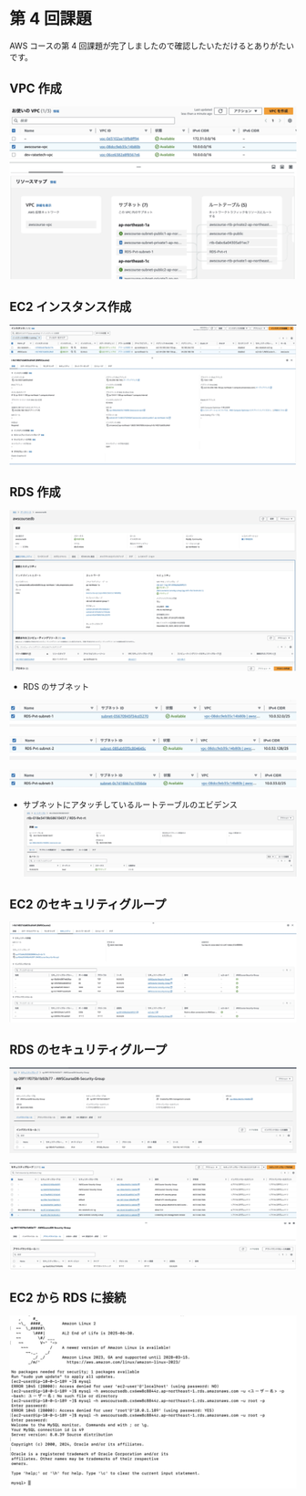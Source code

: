 # 第 4 回課題

AWS コースの第 4 回課題が完了しましたので確認したいただけるとありがたいです。

## VPC 作成

![](./images/VPC.jpeg)

## EC2 インスタンス作成

![](./images/EC2v2.jpeg)

## RDS 作成

![](./images/RDSv2.jpeg)

- RDS のサブネット

![](./images/sub1.jpeg)

![](./images/sub2.jpeg)

![](./images/sub3.jpeg)

- サブネットにアタッチしているルートテーブルのエビデンス
  ![](./images/route2.jpeg)

## EC2 のセキュリティグループ

![](./images/EC2Sv2.jpeg)

## RDS のセキュリティグループ

![](./images/RDSS1v2.jpeg)

![](./images/RDSS2v2.jpeg)

## EC2 から RDS に接続

![](./images/RDSinEC2.jpeg)
